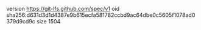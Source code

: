 version https://git-lfs.github.com/spec/v1
oid sha256:d631d3d1d4387e9b615ecfa581782ccbd9ac64dbe0c5605f1078ad0379d9cd9c
size 1504
